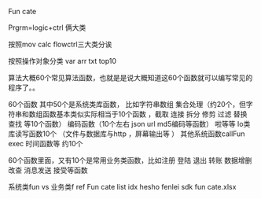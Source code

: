 Fun cate


Prgrm=logic+ctrl  俩大类

按照mov calc flowctrl三大类分诶




按照操作对象分类 var arr txt  top10

算法大概60个常见算法函数，也就是是说大概知道这60个函数就可以编写常见的程序了。。

60个函数 其中50个是系统类库函数，
比如字符串数组 集合处理（约20个，但字符串和数组函数基本类似实际相当于10个函数 ，截取 连接 拆分 修剪 过滤 替换 查找 等10个函数）
编码函数（10个左右 json url md5编码等函数） 啦等等
Io类库读写函数10个  （文件与数据库与http ，屏幕输出等 ）
其他系统函数callFun exec  时间函数等 约10个

60个函数里面，又有10个是常用业务类函数，比如注册 登陆 退出 转账 数据增删改查  消息发送 接受等函数


系统类fun vs 业务类f
ref
Fun cate list idx hesho fenlei
sdk fun cate.xlsx
